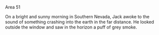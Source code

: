 Area 51

On a bright and sunny morning in Southern Nevada, Jack awoke to the sound of something crashing into the earth in the far distance. He looked outside the window and saw in the horizon a puff of grey smoke.